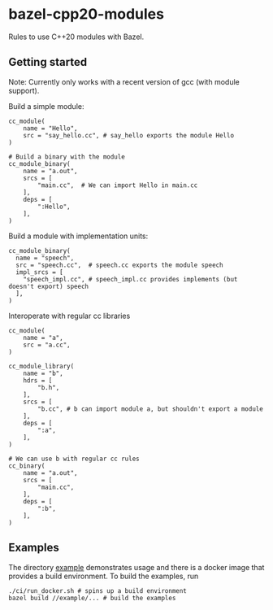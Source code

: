 # bazel-cpp20-modules

Rules to use C++20 modules with Bazel.

## Getting started

Note: Currently only works with a recent version of gcc (with module support).

Build a simple module:
```bazel
cc_module(
    name = "Hello",
    src = "say_hello.cc", # say_hello exports the module Hello
)

# Build a binary with the module
cc_module_binary(
    name = "a.out",
    srcs = [
        "main.cc",  # We can import Hello in main.cc
    ],
    deps = [
        ":Hello",
    ],
)
```

Build a module with implementation units:
```bazel
cc_module_binary(
  name = "speech",
  src = "speech.cc",  # speech.cc exports the module speech
  impl_srcs = [
    "speech_impl.cc", # speech_impl.cc provides implements (but doesn't export) speech
  ],
)
```

Interoperate with regular cc libraries
```bazel
cc_module(
    name = "a",
    src = "a.cc",
)

cc_module_library(
    name = "b",
    hdrs = [
        "b.h",
    ],
    srcs = [
        "b.cc", # b can import module a, but shouldn't export a module
    ],
    deps = [
        ":a",
    ],
)

# We can use b with regular cc rules
cc_binary(
    name = "a.out",
    srcs = [
        "main.cc",
    ],
    deps = [
        ":b",
    ],
)
```

## Examples
The directory [example](https://github.com/rnburn/bazel-cpp20-modules/tree/main/example) demonstrates 
usage and there is a docker image that provides a build environment. To build the examples,
run
```
./ci/run_docker.sh # spins up a build environment
bazel build //example/... # build the examples
```
